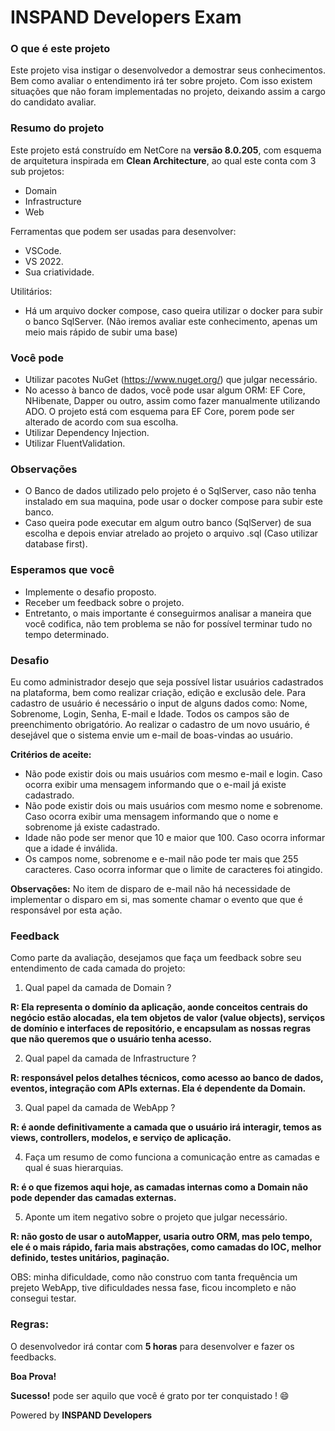 ﻿# INSPAND Developers Exam #

### O que é este projeto

Este projeto visa instigar o desenvolvedor a demostrar seus conhecimentos. Bem como avaliar o entendimento irá ter sobre projeto. Com isso existem situações que não foram implementadas no projeto, deixando assim a cargo do candidato avaliar.

### Resumo do projeto
Este projeto está construído em NetCore na **versão 8.0.205**, com esquema de arquitetura inspirada em **Clean Architecture**, ao qual este conta com 3 sub projetos:
- Domain
- Infrastructure
- Web

Ferramentas que podem ser usadas para desenvolver:
- VSCode.
- VS 2022.
- Sua criatividade.

Utilitários:
- Há um arquivo docker compose, caso queira utilizar o docker para subir o banco SqlServer. (Não iremos avaliar este conhecimento, apenas um meio mais rápido de subir uma base)

### Você pode
- Utilizar pacotes NuGet (https://www.nuget.org/) que julgar necessário.
- No acesso à banco de dados, você pode usar algum ORM: EF Core, NHibenate, Dapper ou outro, assim como fazer manualmente utilizando ADO. O projeto está com esquema para EF Core, porem pode ser alterado de acordo com sua escolha.
- Utilizar Dependency Injection.
- Utilizar FluentValidation.

### Observações
- O Banco de dados utilizado pelo projeto é o SqlServer, caso não tenha instalado em sua maquina, pode usar o docker compose para subir este banco.
- Caso queira pode executar em algum outro banco (SqlServer) de sua escolha e depois enviar atrelado ao projeto o arquivo .sql (Caso utilizar database first).

### Esperamos que você
- Implemente o desafio proposto.
- Receber um feedback sobre o projeto.
- Entretanto, o mais importante é conseguirmos analisar a maneira que você codifica, não tem problema se não for possível terminar tudo no tempo determinado.

### Desafio
Eu como administrador desejo que seja possível listar usuários cadastrados na plataforma, bem como realizar criação, edição e exclusão dele.
Para cadastro de usuário é necessário o input de alguns dados como: Nome, Sobrenome,  Login, Senha, E-mail e Idade. Todos os campos são de preenchimento obrigatório. 
Ao realizar o cadastro de um novo usuário, é desejável que o sistema envie um e-mail de boas-vindas ao usuário.

**Critérios de aceite:**
- Não pode existir dois ou mais usuários com mesmo e-mail e login. Caso ocorra exibir uma mensagem informando que o e-mail já existe cadastrado.
- Não pode existir dois ou mais usuários com mesmo nome e sobrenome. Caso ocorra exibir uma mensagem informando que o nome e sobrenome já existe cadastrado.
- Idade não pode ser menor que 10 e maior que 100. Caso ocorra informar que a idade é inválida.
- Os campos nome, sobrenome e e-mail não pode ter mais que 255 caracteres. Caso ocorra informar que o limite de caracteres foi atingido.

**Observações:**
No item de disparo de e-mail não há necessidade de implementar o disparo em si, mas somente chamar o evento que que é responsável por esta ação.

### Feedback
Como parte da avaliação, desejamos que faça um feedback sobre seu entendimento de cada camada do projeto:
1. Qual papel da camada de Domain ?
   
**R: Ela representa o domínio da aplicação, aonde conceitos centrais do negócio estão alocadas, ela tem objetos de valor (value objects), serviços de domínio e interfaces de repositório, e encapsulam as nossas regras que não queremos que o usuário tenha acesso.**

2. Qual papel da camada de Infrastructure ?

**R: responsável pelos detalhes técnicos, como acesso ao banco de dados, eventos, integração com APIs externas. Ela é dependente da Domain.**

3. Qual papel da camada de WebApp ?
   
**R: é aonde definitivamente a camada que o usuário irá interagir, temos as views, controllers, modelos, e serviço de aplicação.**

4. Faça um resumo de como funciona a comunicação entre as camadas e qual é suas hierarquias.
   
**R: é o que fizemos aqui hoje, as camadas internas como a Domain não pode depender das camadas externas.**

5. Aponte um item negativo sobre o projeto que julgar necessário.
    
**R: não gosto de usar o autoMapper, usaria outro ORM, mas pelo tempo, ele é o mais rápido, faria mais abstrações, como camadas do IOC, melhor definido, testes unitários, paginação.**

OBS: minha dificuldade, como não construo com tanta frequência um prejeto WebApp, tive dificuldades nessa fase, ficou incompleto e não consegui testar.

### Regras:
O desenvolvedor irá contar com **5 horas** para desenvolver e fazer os feedbacks.

**Boa Prova!**

**Sucesso!** pode ser aquilo que você é grato por ter conquistado ! :smile:

Powered by **INSPAND Developers**
